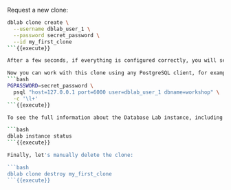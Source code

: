 Request a new clone:

```bash
dblab clone create \
  --username dblab_user_1 \
  --password secret_password \
  --id my_first_clone
```{{execute}}

After a few seconds, if everything is configured correctly, you will see that the clone is ready to be used.

Now you can work with this clone using any PostgreSQL client, for example `psql`:
```bash
PGPASSWORD=secret_password \
  psql "host=127.0.0.1 port=6000 user=dblab_user_1 dbname=workshop" \
  -c '\l+'
```{{execute}}

To see the full information about the Database Lab instance, including the list of all currently available clones:

```bash
dblab instance status
```{{execute}}

Finally, let's manually delete the clone:

```bash
dblab clone destroy my_first_clone
```{{execute}}
